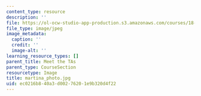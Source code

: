 ```yaml
---
content_type: resource
description: ''
file: https://ol-ocw-studio-app-production.s3.amazonaws.com/courses/18-06sc-linear-algebra-fall-2011/ec0216b840a3d00276201e9b320d4f22_martina_photo.jpg
file_type: image/jpeg
image_metadata:
  caption: ''
  credit: ''
  image-alt: ''
learning_resource_types: []
parent_title: Meet the TAs
parent_type: CourseSection
resourcetype: Image
title: martina_photo.jpg
uid: ec0216b8-40a3-d002-7620-1e9b320d4f22
---
```

